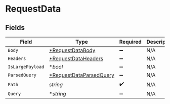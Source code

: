 # RequestData


## Fields

| Field                                                                    | Type                                                                     | Required                                                                 | Description                                                              |
| ------------------------------------------------------------------------ | ------------------------------------------------------------------------ | ------------------------------------------------------------------------ | ------------------------------------------------------------------------ |
| `Body`                                                                   | [*RequestDataBody](../../models/shared/requestdatabody.md)               | :heavy_minus_sign:                                                       | N/A                                                                      |
| `Headers`                                                                | [*RequestDataHeaders](../../models/shared/requestdataheaders.md)         | :heavy_minus_sign:                                                       | N/A                                                                      |
| `IsLargePayload`                                                         | **bool*                                                                  | :heavy_minus_sign:                                                       | N/A                                                                      |
| `ParsedQuery`                                                            | [*RequestDataParsedQuery](../../models/shared/requestdataparsedquery.md) | :heavy_minus_sign:                                                       | N/A                                                                      |
| `Path`                                                                   | *string*                                                                 | :heavy_check_mark:                                                       | N/A                                                                      |
| `Query`                                                                  | **string*                                                                | :heavy_minus_sign:                                                       | N/A                                                                      |